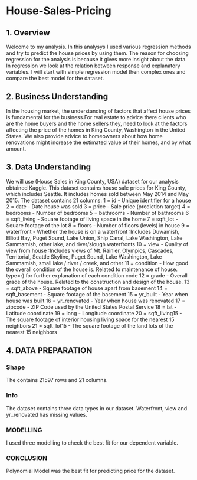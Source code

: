 # House-Sales-Pricing
## 1. Overview
Welcome to my analysis. In this analysys I used various regression methods and try to predict the house prices by using them. The reason for choosing regression for the analysis is because it gives more insight about the data. In regression we look at the relation between response and explanatory variables. I will start with simple regression model then complex ones and compare the best model for the dataset.
## 2. Business Understanding
In the housing market, the understanding of factors that affect house prices is fundamental for the business.For real estate to advice there clients who are the home buyers and the home sellers they, need to look at the factors affecting the price of the homes in King County, Washington in the United States. We also provide advice to homeowners about how home renovations might increase the estimated value of their homes, and by what amount.
## 3. Data Understanding
We will use (House Sales in King County, USA) dataset for our analysis obtained Kaggle. This dataset contains house sale prices for King County, which includes Seattle. It includes homes sold between May 2014 and May 2015.
The dataset contains 21 columns:
1 = id - Unique identifier for a house
2 = date - Date house was sold
3 = price - Sale price (prediction target)
4 = bedrooms - Number of bedrooms
5 = bathrooms - Number of bathrooms
6 = sqft_living - Square footage of living space in the home
7 = sqft_lot - Square footage of the lot
8 = floors - Number of floors (levels) in house
9 = waterfront - Whether the house is on a waterfront :Includes Duwamish, Elliott Bay, Puget Sound, Lake Union, Ship Canal, Lake Washington, Lake Sammamish, other lake, and river/slough waterfronts
10 = view - Quality of view from house :Includes views of Mt. Rainier, Olympics, Cascades, Territorial, Seattle Skyline, Puget Sound, Lake Washington, Lake Sammamish, small lake / river / creek, and other
11 = condition - How good the overall condition of the house is. Related to maintenance of house. type=r) for further explanation of each condition code
12 = grade - Overall grade of the house. Related to the construction and design of the house.
13 = sqft_above - Square footage of house apart from basement
14 = sqft_basement - Square footage of the basement
15 = yr_built - Year when house was built
16 = yr_renovated - Year when house was renovated
17 = zipcode - ZIP Code used by the United States Postal Service
18 = lat - Latitude coordinate
19 = long - Longitude coordinate
20 = sqft_living15 - The square footage of interior housing living space for the nearest 15 neighbors
21 = sqft_lot15 - The square footage of the land lots of the nearest 15 neighbors
## 4. DATA PREPARATION
### Shape
The contains 21597 rows and 21 columns.
### Info
The dataset contains three data types in our dataset. Waterfront, view and yr_renovated has missing values.
### MODELLING
I used three modelling to check the best fit for our dependent variable.
### CONCLUSION
Polynomial Model was the best fit for predicting price for the dataset.
